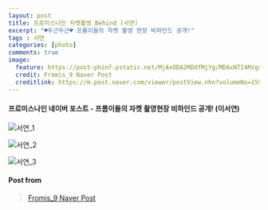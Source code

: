 ```yaml
---
layout: post
title: 프로미스나인 자켓촬영 Behind (서연)
excerpt: "♥두근두근♥ 프롬이들의 자켓 촬영 현장 비하인드 공개!"
tags : 서연
categories: [photo]
comments: true
image:
  feature: https://post-phinf.pstatic.net/MjAxODA2MDdfMjYg/MDAxNTI4MzgxOTQ3NTU0._6XwScFDoSo8ZY9keg8mELjghy5hjEXEQeiVLhyYiaog.4O7zw21ni5yFXS8uEXHGkdX3TNjfLhLGTFdXS5DLmQ0g.JPEG/6.jpg?type=w1200
  credit: Fromis_9 Naver Post
  creditlink: https://m.post.naver.com/viewer/postView.nhn?volumeNo=15975468&memberNo=40751978
---
```


#### 프로미스나인 네이버 포스트 - 프롬이들의 자켓 촬영현장 비하인드 공개! (이서연)

![서연_1](https://post-phinf.pstatic.net/MjAxODA2MDdfMTc3/MDAxNTI4MzgxOTU1MzEy.txMjhPb1XzK0zBjHTnA7jwZumewzpbca9Qac3rToPIYg.S5fKb5dSIMcH-oVoZj_FJ_-eLCMMnVAWhcwC6zfgtBsg.JPEG/7.jpg?type=w1200)

![서연_2](https://post-phinf.pstatic.net/MjAxODA2MDdfOCAg/MDAxNTI4MzgyMDY5NDY3.ps7klrfcdsHGIjBMiVMFKCP-Sb3dyojCZjlKlnXyVbsg.nAE6N0cH43qxr-01f2zWUKl9aLyx6f5P_9KhV5WMvK0g.JPEG/8.jpg?type=w1200)

![서연_3](https://post-phinf.pstatic.net/MjAxODA2MDdfMTAx/MDAxNTI4MzgyMDc4NDQ0.mBoz92mg4bYJ_xofakfHNUwaeTbzARUO4DMdEChu-6wg.JI9_HQ88lxm5_YQwk0ePdyeFg5KkWJbghA_Jp2b9oK8g.JPEG/9.jpg?type=w1200)

#### Post from 
> [Fromis_9 Naver Post](https://m.post.naver.com/viewer/postView.nhn?volumeNo=15975468&memberNo=40751978)